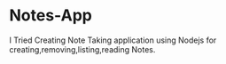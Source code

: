 # Notes-App
I Tried Creating Note Taking application using Nodejs for creating,removing,listing,reading Notes.
